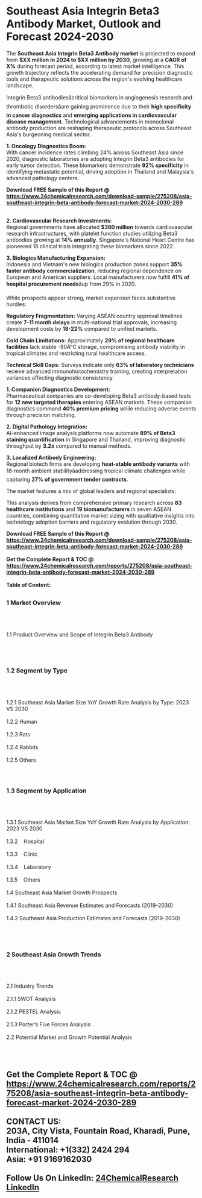<h1>Southeast Asia Integrin Beta3 Antibody Market, Outlook and Forecast 2024-2030</h1><p>The <strong>Southeast Asia Integrin Beta3 Antibody market</strong> is projected to expand from <strong>$XX million in 2024 to $XX million by 2030</strong>, growing at a <strong>CAGR of X%</strong> during forecast period, according to latest market intelligence. This growth trajectory reflects the accelerating demand for precision diagnostic tools and therapeutic solutions across the region's evolving healthcare landscape.</p><p>Integrin Beta3 antibodiesâcritical biomarkers in angiogenesis research and thrombotic disordersâare gaining prominence due to their <strong>high specificity in cancer diagnostics</strong> and <strong>emerging applications in cardiovascular disease management</strong>. Technological advancements in monoclonal antibody production are reshaping therapeutic protocols across Southeast Asia's burgeoning medical sector.</p><p><strong>1. Oncology Diagnostics Boom:</strong><br>
With cancer incidence rates climbing 24% across Southeast Asia since 2020, diagnostic laboratories are adopting Integrin Beta3 antibodies for early tumor detection. These biomarkers demonstrate <strong>92% specificity</strong> in identifying metastatic potential, driving adoption in Thailand and Malaysia's advanced pathology centers.</p><div><b>Download FREE Sample of this Report @ 
            <a href="https://www.24chemicalresearch.com/download-sample/275208/asia-southeast-integrin-beta-antibody-forecast-market-2024-2030-289">
            https://www.24chemicalresearch.com/download-sample/275208/asia-southeast-integrin-beta-antibody-forecast-market-2024-2030-289</a></b></div><br><p><strong>2. Cardiovascular Research Investments:</strong><br>
Regional governments have allocated <strong>$380 million</strong> towards cardiovascular research infrastructures, with platelet function studies utilizing Beta3 antibodies growing at <strong>14% annually</strong>. Singapore's National Heart Centre has pioneered 18 clinical trials integrating these biomarkers since 2022.</p><p><strong>3. Biologics Manufacturing Expansion:</strong><br>
Indonesia and Vietnam's new biologics production zones support <strong>35% faster antibody commercialization</strong>, reducing regional dependence on European and American suppliers. Local manufacturers now fulfill <strong>41% of hospital procurement needs</strong>âup from 29% in 2020.</p><p>While prospects appear strong, market expansion faces substantive hurdles:</p><p><strong>Regulatory Fragmentation:</strong> Varying ASEAN country approval timelines create <strong>7-11 month delays</strong> in multi-national trial approvals, increasing development costs by <strong>18-22%</strong> compared to unified markets.</p><p><strong>Cold Chain Limitations:</strong> Approximately <strong>29% of regional healthcare facilities</strong> lack stable -80Â°C storage, compromising antibody viability in tropical climates and restricting rural healthcare access.</p><p><strong>Technical Skill Gaps:</strong> Surveys indicate only <strong>63% of laboratory technicians</strong> receive advanced immunohistochemistry training, creating interpretation variances affecting diagnostic consistency.</p><p><strong>1. Companion Diagnostics Development:</strong><br>
Pharmaceutical companies are co-developing Beta3 antibody-based tests for <strong>12 new targeted therapies</strong> entering ASEAN markets. These companion diagnostics command <strong>40% premium pricing</strong> while reducing adverse events through precision matching.</p><p><strong>2. Digital Pathology Integration:</strong><br>
AI-enhanced image analysis platforms now automate <strong>89% of Beta3 staining quantification</strong> in Singapore and Thailand, improving diagnostic throughput by <strong>3.2x</strong> compared to manual methods.</p><p><strong>3. Localized Antibody Engineering:</strong><br>
Regional biotech firms are developing <strong>heat-stable antibody variants</strong> with 18-month ambient stabilityâaddressing tropical climate challenges while capturing <strong>27% of government tender contracts</strong>.</p><p>The market features a mix of global leaders and regional specialists:</p><p>This analysis derives from comprehensive primary research across <strong>83 healthcare institutions</strong> and <strong>19 biomanufacturers</strong> in seven ASEAN countries, combining quantitative market sizing with qualitative insights into technology adoption barriers and regulatory evolution through 2030.</p><div><b>Download FREE Sample of this Report @ 
            <a href="https://www.24chemicalresearch.com/download-sample/275208/asia-southeast-integrin-beta-antibody-forecast-market-2024-2030-289">
            https://www.24chemicalresearch.com/download-sample/275208/asia-southeast-integrin-beta-antibody-forecast-market-2024-2030-289</a></b></div><br><div><b>Get the Complete Report & TOC @ 
            <a href="https://www.24chemicalresearch.com/reports/275208/asia-southeast-integrin-beta-antibody-forecast-market-2024-2030-289">
            https://www.24chemicalresearch.com/reports/275208/asia-southeast-integrin-beta-antibody-forecast-market-2024-2030-289</a></b></div><br>
            <b>Table of Content:</b><p><h2><span style="font-size:16px"><strong>1 Market Overview&nbsp;&nbsp; &nbsp;</strong></span></h2><br />
<br />
<p>1.1 Product Overview and Scope of Integrin Beta3 Antibody&nbsp;</p><br />
<br />
<h2><strong><span style="font-size:16px">1.2 Segment by Type&nbsp;&nbsp; &nbsp;</span></strong></h2><br />
<br />
<p>1.2.1 Southeast Asia Market Size YoY Growth Rate Analysis by Type: 2023 VS 2030&nbsp;&nbsp; &nbsp;<br /><br />
1.2.2 Human&nbsp;&nbsp; &nbsp;<br /><br />
1.2.3 Rats<br /><br />
1.2.4 Rabbits<br /><br />
1.2.5 Others<br /><br />
<br />
<h2><span style="font-size:16px"><strong>1.3 Segment by Application&nbsp;&nbsp;</strong></span></h2><br />
<br />
<p>1.3.1 Southeast Asia Market Size YoY Growth Rate Analysis by Application: 2023 VS 2030&nbsp;&nbsp; &nbsp;<br /><br />
1.3.2&nbsp;&nbsp; &nbsp;Hospital<br /><br />
1.3.3&nbsp;&nbsp; &nbsp;Clinic<br /><br />
1.3.4&nbsp;&nbsp; &nbsp;Laboratory<br /><br />
1.3.5&nbsp;&nbsp; &nbsp;Others<br /><br />
1.4 Southeast Asia Market Growth Prospects&nbsp;&nbsp; &nbsp;<br /><br />
1.4.1 Southeast Asia Revenue Estimates and Forecasts (2019-2030)&nbsp;&nbsp; &nbsp;<br /><br />
1.4.2 Southeast Asia Production Estimates and Forecasts (2019-2030)&nbsp;&nbsp;</p><br />
<br />
<h2><span style="font-size:16px"><strong>2 Southeast Asia Growth Trends&nbsp;&nbsp; &nbsp;</strong></span></h2><br />
<br />
<p>2.1 Industry Trends&nbsp;&nbsp; &nbsp;<br /><br />
2.1.1 SWOT Analysis&nbsp;&nbsp; &nbsp;<br /><br />
2.1.2 PESTEL Analysis&nbsp;&nbsp; &nbsp;<br /><br />
2.1.3 Porter&rsquo;s Five Forces Analysis&nbsp;&nbsp; &nbsp;<br /><br />
2.2 Potential Market and Growth Potential Analysis&nbsp;&nbsp; &nbsp;</p><br />
<br />
<h2><span style</p><div><b>Get the Complete Report & TOC @ 
            <a href="https://www.24chemicalresearch.com/reports/275208/asia-southeast-integrin-beta-antibody-forecast-market-2024-2030-289">
            https://www.24chemicalresearch.com/reports/275208/asia-southeast-integrin-beta-antibody-forecast-market-2024-2030-289</a></b></div><br><b>CONTACT US:</b><br>
            203A, City Vista, Fountain Road, Kharadi, Pune, India - 411014<br>
            International: +1(332) 2424 294<br>
            Asia: +91 9169162030 <br><br>
            Follow Us On LinkedIn: <a href="https://www.linkedin.com/company/24chemicalresearch/">24ChemicalResearch LinkedIn</a>